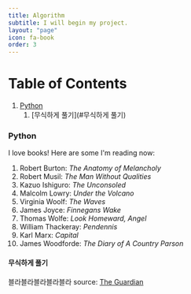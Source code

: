 ```yaml
---
title: Algorithm
subtitle: I will begin my project.
layout: "page"
icon: fa-book
order: 3
---
```


# Table of Contents

1. [Python](#Python)
   1. [무식하게 풀기](#무식하게 풀기)



### Python
I love books! Here are some I'm reading now:


1. Robert Burton: *The Anatomy of Melancholy*
2. Robert Musil: *The Man Without Qualities*
3. Kazuo Ishiguro: *The Unconsoled*
4. Malcolm Lowry: *Under the Volcano*
5. Virginia Woolf: *The Waves*
6. James Joyce: *Finnegans Wake*
7. Thomas Wolfe: *Look Homeward, Angel*
8. William Thackeray: *Pendennis*
9. Karl Marx: *Capital*
10. James Woodforde: *The Diary of A Country Parson*



#### 무식하게 풀기
블라블라블라블라블라
source: [The Guardian](https://www.theguardian.com/books/booksblog/2011/jan/04/best-boring-books)